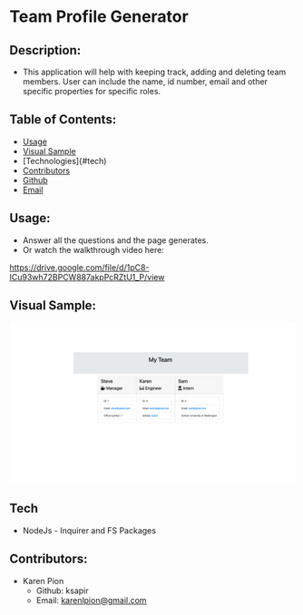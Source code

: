 # Team Profile Generator

## Description:
- This application will help with keeping track, adding and deleting team members. User can include the name, id number, email and other specific properties for specific roles.

## Table of Contents:
- [Usage](#usage)
- [Visual Sample](#visual)
- [Technologies]{#tech)
- [Contributors](#contributors)
- [Github](#github)
- [Email](#email)


## Usage:
- Answer all the questions and the page generates.
- Or watch the walkthrough video here:

https://drive.google.com/file/d/1pC8-ICu93wh72BPCW887akpPcRZtU1_P/view

## Visual Sample:
![Generated Team Page](/images/my-team.png)

## Tech
- NodeJs - Inquirer and FS Packages
## Contributors:
- Karen Pion
  - Github: ksapir
  - Email: karenlpion@gmail.com
